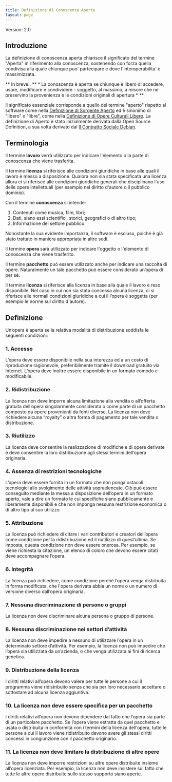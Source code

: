 ```yaml
---
title: Definizione di Conoscenza Aperta
layout: page
---
```


Version: 2.0

## Introduzione

La definizione di conoscenza aperta chiarisce il significato del termine "Aperta" in riferimento alla conoscenza,
sostenendo con forza quella condivisa alla quale chiunque puo' partecipare e dove l'interoperabilita' è massimizzata. 

** In breve:. ** * La conoscenza è aperta se chiunque è libero di accedere, usare, modificare e condividere - soggetto, al massimo, a misure che ne preservino la provenienza e le condizioni originali di apertura * 
**

Il significato essenziale corrisponde a quello del termine "aperto" rispetto al software come nella [Definizione di Sorgente Aperto](http://www.opensource.org/docs/osd) ed è sinonimo di "libero" o "libre", come nella [Definizione di Opere Culturali Libere](http://freedomdefined.org/Definition/It). La definizione di Aperto è stato inizialmente derivata dalla Open Source Definition, a sua volta derivato dal [Il Contratto Sociale Debian](http://www.debian.org/social_contract.it.html).


## Terminologia
Il termine **lavoro** verrà utilizzato per indicare l'elemento o la parte di conoscenza che viene trasferita. 

Il termine **licenza** si riferisce alle condizioni giuridiche in base alle quali il lavoro è 
messo a disposizione. Qualora non sia stata specificata una licenza allora ci si riferisce alle condizioni giuridiche generali che disciplinano l'uso delle opere intellettuali (per esempio nel diritto d'autore o il pubblico dominio).





Con il termine **conoscenza** si intende:

1. Contenuti come musica, film, libri;
2. Dati, siano essi scientifici, storici, geografici o di altro tipo;
3. Informazione del settore pubblico.

Nonostante la sua evidente importanza, il software è escluso, poiché è già stato trattato in maniera appropriata in altre sedi.

Il termine **opera** sarà utilizzato per indicare l'oggetto o l'elemento di conoscenza che viene trasferito.

Il termine **pacchetto** può essere utilizzato anche per indicare una raccolta di opere. Naturalmente un tale pacchetto può essere considerato un’opera di per sé.

Il termine **licenza** si riferisce alla licenza in base alla quale il lavoro è reso disponibile. Nel caso in cui non sia stata concessa alcuna licenza, ci si riferisce alle normali condizioni giuridiche a cui il l’opera è soggetta (per esempio le norme sul diritto d'autore).

## Definizione

Un’opera è aperta se la relativa modalità di distribuzione soddisfa le seguenti condizioni:

### 1. Accesso

L’opera deve essere disponibile nella sua interezza ed a un costo di riproduzione ragionevole, preferibilmente tramite il download gratuito via Internet. L’opera deve inoltre essere disponibile in un formato comodo e modificabile.

### 2. Ridistribuzione

La licenza non deve imporre alcuna limitazione alla vendita o all’offerta gratuita dell’opera singolarmente considerata o come parte di un pacchetto composto da opere provenienti da fonti diverse. La licenza non deve richiedere alcuna “royalty” o altra forma di pagamento per tale vendita o distribuzione.

### 3. Riutilizzo

La licenza deve consentire la realizzazione di modifiche e di opere derivate e deve consentire la loro distribuzione agli stessi termini dell’opera originaria.

### 4. Assenza di restrizioni tecnologiche

L’opera deve essere fornita in un formato che non ponga ostacoli tecnologici allo svolgimento delle attività sopraelencate. Ciò può essere conseguito mediante la messa a disposizione dell’opera in un formato aperto, vale a dire un formato le cui specifiche siano pubblicamente e liberamente disponibili e che non imponga nessuna restrizione economica o di altro tipo al suo utilizzo.

### 5. Attribuzione

La licenza può richiedere di citare i vari contributori e creatori dell’opera come condizione per la ridistribuzione ed il riutilizzo di quest’ultima. Se imposta, questa condizione non deve essere onerosa. Per esempio, se viene richiesta la citazione, un elenco di coloro che devono essere citati deve accompagnare l’opera.

### 6. Integrità

La licenza può richiedere, come condizione perché l’opera venga distribuita in forma modificata, che l'opera derivata abbia un nome o un numero di versione diverso dall’opera originaria.

### 7. Nessuna discriminazione di persone o gruppi

La licenza non deve discriminare alcuna persona o gruppo di persone.

### 8. Nessuna discriminazione nei settori d’attività

La licenza non deve impedire a nessuno di utilizzare l’opera in un determinato settore d’attività. Per esempio, la licenza non può impedire che l’opera sia utilizzata da un’azienda, o che venga utilizzata ai fini di ricerca genetica.

### 9. Distribuzione della licenza

I diritti relativi all’opera devono valere per tutte le persone a cui il programma viene ridistribuito senza che sia per loro necessario accettare o sottostare ad alcuna licenza aggiuntiva.

### 10. La licenza non deve essere specifica per un pacchetto

I diritti relativi all’opera non devono dipendere dal fatto che l’opera sia parte di un particolare pacchetto. Se l’opera viene estratta da quel pacchetto e usata o distribuita in conformità con i termini della licenza dell’opera, tutte le persone a cui il lavoro viene ridistribuito devono avere gli stessi diritti concessi in congiunzione con il pacchetto originario.

### 11. La licenza non deve limitare la distribuzione di altre opere

La licenza non deve imporre restrizioni su altre opere distribuite insieme all’opera licenziata. Per esempio, la licenza non deve insistere sul fatto che tutte le altre opere distribuite sullo stesso supporto siano aperte.


